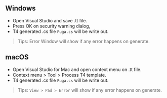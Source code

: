 ## Windows

* Open Visual Studio and save .tt file.
* Press OK on security warning dialog,
* T4 generated .cs file `Fuga.cs` will be write out.

> Tips: Error Window will show if any error happens on generate.

## macOS

* Open Visual Studio for Mac and open context menu on .tt file.
* Context menu > Tool > Process T4 template.
* T4 generated .cs file `Fuga.cs` will be write out.

> Tips: `View > Pad > Error` will show if any error happens on generate.
